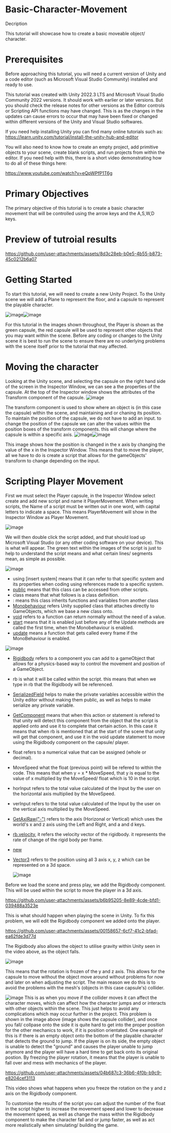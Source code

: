 # Basic-Character-Movement
Decription

This tutorial will showcase how to create a basic moveable object/ character.

# Prerequisites
Before approaching this tutorial, you will need a current version of Unity and a code editor (such as Microsoft Visual Studio Community) installed and ready to use.

This tutorial was created with Unity 2022.3 LTS and Microsoft Visual Studio Community 2022 versions. It should work with earlier or later versions. But you should check the release notes for other versions as the Editor controls or Scripting API functions may have changed. This is as the changes in the updates can cause errors to occur that may have been fixed or changed within different versions of the Unity and Visual Studio softwares.

If you need help installing Unity you can find many online tutorials such as: https://learn.unity.com/tutorial/install-the-unity-hub-and-editor

You will also need to know how to create an empty project, add primitive objects to your scene, create blank scripts, and run projects from within the editor. If you need help with this, there is a short video demonstrating how to do all of these things here:

https://www.youtube.com/watch?v=eQpWPfP1T6g

# Primary Objectives
The primary objective of this tutorial is to create a basic character movement that will be controlled using the arrow keys and the A,S,W,D keys.

# Preview of tutroial results

https://github.com/user-attachments/assets/8d3c28eb-b0e5-4b55-b873-45c0212b6a07

# Getting Started
To start this tutorial, we will need to create a new Unity Project. To the Unity scene we will add a Plane to represent the floor, and a capsule to represent the playable character.

![image](https://github.com/user-attachments/assets/acf9d0b9-9cad-479d-b816-67c8ad6909bb)![image](https://github.com/user-attachments/assets/a2553329-ee27-4e43-be49-3f40597590fe)

For this tutorial in the images shown throughout, the Player is shown as the green capsule, the red capsule will be used to represent other objects that you may want within the scene. Before any coding or changes to the Unity scene it is best to run the scene to ensure there are no underlying problems with the scene itself prior to the tutorial that may affected.

# Moving the character
Looking at the Unity scene, and selecting the capsule on the right hand side of the screen in the Inspector Window, we can see a the properties of the capsule. At the top of the Inspector window shows the attributes of the Transform  component of the capsule.
![image](https://github.com/user-attachments/assets/1fc638d7-4de4-48d6-81ca-aa8fb04e86c1)

The transform component is used to show where an object is (in this case the capsule) within the scene, and maintaining and or chaning its position. To maintain the position of the capsule, we do not have to add an input. to change the position of the capsule we can alter the values within the position boxes of the transform components. this will change where the capsule is within a specific axis.
![image](https://github.com/user-attachments/assets/a2553329-ee27-4e43-be49-3f40597590fe)![image](https://github.com/user-attachments/assets/baf98287-29ab-44eb-82f3-c1ad04f638d3)

This image shows how the position is changed in the x axis by changing the value of the x in the Inspector Window.
This means that to move the player, all we have to do is create a script that allows for the gameObjects' transform to change depending on the input.

# Scripting Player Movement
First we must select the Player capsule, in the Inspector Window select create and add new script and name it PlayerMovement. When writing scripts, the Name of a script must be written out in one word, with capital letters to indicate a space. This means PlayerMovement will show in the Inspector Window as Player Movement.

![image](https://github.com/user-attachments/assets/a9020ef4-3ad8-4256-91bb-b7bc320f9400)

We will then double click the script added, and that should load up Microsoft Visual Studio (or any other coding software on your device). This is what will appear. The green text within the images of the script is just to help to understand the script means and what certain lines/ segments mean, as simple as possible.

![image](https://github.com/user-attachments/assets/08ebb3bd-df01-48b7-a1de-953244919ae5)
- using [insert system] means that it  can refer to that specific system and its properties when coding using references made to a specific system.
- [public](https://discussions.unity.com/t/public-or-private/9977) means that this class can be accessed from other scripts.
- class means that what follows is a class definition.
- : means this class inherits functions and variables from another class
- [Monobehaviour](https://docs.unity3d.com/ScriptReference/MonoBehaviour.html) refers Unity supplied class that attaches directly to GameObjects, which we base a new class onto.
- [void](https://discussions.unity.com/t/what-does-void-mean-when-in-front-of/23128) refers to a function can return normally without the need of a value.
- [start](https://docs.unity3d.com/ScriptReference/MonoBehaviour.Start.html) means that it is enabled just before any of the Update methods are called the first time, when the Monobehaviour is enabled.
- [update](https://docs.unity3d.com/ScriptReference/PlayerLoop.Update.html) means a function that gets called every frame if the MonoBehaviour is enabled.

![image](https://github.com/user-attachments/assets/7f8c8028-9eee-46fd-9ad0-17ef91b3166c)
- [Rigidbody](https://docs.unity3d.com/ScriptReference/Rigidbody.html) refers to a component you can add to a gameObject that allows for a physics-based way to control the movement and position of a GameObject.
- rb is what it will be called within the script. this means that when we type in rb that the Rigidbody will be referenced.
- [SerializedField](https://docs.unity3d.com/ScriptReference/SerializeField.html) helps to make the private variables accessible within the Unity editor without making them public, as well as helps to make serialize any private variable.
- [GetComponent](https://docs.unity3d.com/ScriptReference/GameObject.GetComponent.html) means that when this action or statement is refered to that unity will detect this component from the object that the script is applied onto and use it to complete that certain action. In this case it means that when rb is mentioned that at the start of the scene that unity will get that component, and use it in the void update statement to move using the Rigidbody component on the capsule/ player.
- float refers to a numerical value that can be assigned (whole or decimal).
- MoveSpeed what the float (previous point) will be refered to within the code. This means that when y = x * MoveSpeed, that y is equal to the value of x multiplied by the MoveSpeed/ float which is 10 in the script.
- horInput refers to the total value calculated of the Input by the user on the horizontal axis multiplied by the MoveSpeed.
- verInput refers to the total value calculated of the Input by the user on the vertical axis multiplied by the MoveSpeed.
- [GetAxiRaw("-")](https://docs.unity3d.com/ScriptReference/Input.GetAxisRaw.html) refers to the axis (Horizonal or Vertical) which uses the world's x and z axis using the Left and Right, and a and d keys.
- [rb.velocity](https://docs.unity3d.com/2019.3/Documentation/ScriptReference/Rigidbody-velocity.html), it refers the velocity vector of the rigidbody.  it represents the rate of change of the rigid body per frame.
- [new](https://learn.microsoft.com/en-us/dotnet/csharp/language-reference/operators/new-operator?redirectedfrom=MSDN)
- [Vector3](https://docs.unity3d.com/ScriptReference/Vector3.html) refers to the position using all 3 axis x, y, z which can be represented on a 3d space.

  ![image](https://github.com/user-attachments/assets/0eadee11-1914-44d2-8ca0-683320df5707)

Before we load the scene and press play, we add the Rigidbody component. This will be used within the script to move the player in a 3d axis.

https://github.com/user-attachments/assets/b6b95205-8e89-4cde-bfd1-039488a3523e

This is what should happen when playing the scene in Unity. To fix this problem, we will edit the Rigidbody component we added onto the player.

https://github.com/user-attachments/assets/00158657-6cf7-41c2-bfad-ea62fde3d77d

The Rigidbody also allows the object to utilise gravity within Unity seen in the video above, as the object falls.
    
  ![image](https://github.com/user-attachments/assets/c0f04f74-cba7-4090-8aa7-07c03b27fbac)
  
This means that the rotation is frozen of the y and z axis. This allows for the capsule to move without the object move around without problems for now and later on when adjusting the script. The main reason we do this is to avoid the problems with the mesh's (objects in this case capsule's) collider. 
  
  ![image](https://github.com/user-attachments/assets/efdc8604-66a6-4f14-828b-f51d8760df52)
This is as when you move if the collider moves it can affect the character moves, which can affect how the character jumps and or interacts with other objects within the scene. This just helps to avoid any complications which may occur further in the project. This problem is shown in the image above (image shows the capsule collider), and once you fall/ collpase onto the side it is quite hard to get into the proper position for the other mechanics to work, if it is position orientated. One example of this is if there is an empty object onto the bottom of the playable character that detects the ground to jump. If the player is on its side, the empty object is unable to detect the "ground" and causes the player unable to jump anymore and the player will have a hard time to get back onto its original postion. By freezing the player rotation, it means that the player is unable to fall over and mess with mechanics of the player. 

https://github.com/user-attachments/assets/04b687c3-36b6-4f0b-b9c9-e8204cef3113

This video shows what happens when you freeze the rotation on the y and z axis on the Rigidbody component.

To customise the results of the script you can adjust the number of the float in the script higher to increase the movement speed and lower to decrease the movement speed, as well as change the mass within the Rigidbody component to make the character fall and or jump faster, as well as act more realistically when simulating/ building the game.
